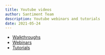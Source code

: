```yaml
---
title: Youtube videos
author: Santiment Team
description: Youtube webinars and tutorials
date: 2021-05-24
---
```


- [Walkthroughs](/youtube-videos/walkthroughs)
- [Webinars](/youtube-videos/webinars)
- [Tutorials](/youtube-videos/tutorials)

